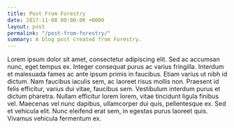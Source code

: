 ```yaml
---
title: Post From Forestry
date: 2017-11-08 00:00:00 +0000
layout: post
permalink: "/post-from-forestry/"
summary: A blog post created from Forestry.
---
```

Lorem ipsum dolor sit amet, consectetur adipiscing elit. Sed ac accumsan nunc, eget tempus ex. Integer consequat purus ac varius fringilla. Interdum et malesuada fames ac ante ipsum primis in faucibus. Etiam varius ut nibh id dictum. Nam faucibus iaculis sem, ac laoreet risus mollis non. Praesent id felis efficitur, varius dui vitae, faucibus sem. Vestibulum interdum purus et dictum pharetra. Nullam efficitur lorem lorem, vitae tincidunt ligula finibus vel. Maecenas vel nunc dapibus, ullamcorper dui quis, pellentesque ex. Sed et vehicula elit. Nunc eleifend erat sem, in egestas purus laoreet quis. Vivamus vehicula fermentum ex.